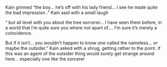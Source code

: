 
Kain grinned “the boy... he’s off with his lady friend... I see he made quite the bad impression .” Kain said with a small laugh 

“ but all level with you about the tree sorcerer... I have seen them before, in a world that I’m quite sure you where not apart of.... I’m sure it’s merely a coincidence. 

But if it isn’t... you wouldn’t happen to know one called the nameless... or maybe the outsider.” Kain asked with a shrug, getting rather to the point. if this was an agent of the outsider thing would surely get strange around here... especially one like the sorcerer